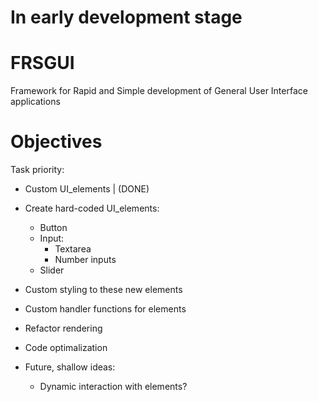 # In early development stage

# FRSGUI 
Framework for Rapid and Simple development of General User Interface applications


# Objectives

Task priority: 
  - Custom UI_elements | (DONE) 
  - Create hard-coded UI_elements: 
      - Button 
      - Input: 
          - Textarea 
          - Number inputs 
      - Slider 
  - Custom styling to these new elements 
  - Custom handler functions for elements 

   - Refactor rendering
   - Code optimalization

  - Future, shallow ideas:
    - Dynamic interaction with elements?
  
